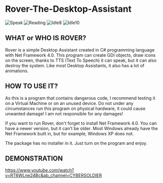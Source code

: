 # Rover-The-Desktop-Assistant

![Speak](https://github.com/MalwareStudio/Rover-The-Desktop-Assistant/assets/49496834/33050f93-60f8-4e84-8530-89ad17bd5efb)
![Reading](https://github.com/MalwareStudio/Rover-The-Desktop-Assistant/assets/49496834/d1f2fdcf-6319-42c4-8d7f-c14074f15091)
![Idle8](https://github.com/MalwareStudio/Rover-The-Desktop-Assistant/assets/49496834/e3f932d8-13c6-4fb8-8b60-d72ae54768aa)
![Idle10](https://github.com/MalwareStudio/Rover-The-Desktop-Assistant/assets/49496834/d4e65fc0-42f6-445f-9d95-089ad8638dfb)

## WHAT or WHO IS ROVER?

Rover is a simple Desktop Assistant created in C# programming language with Net Framework 4.0. 
This program can create GDI objects, draw icons on the screen, thanks to TTS (Text To Speech) it can speak, but it can also destroy the system.
Like most Desktop Assistants, it also has a lot of animations.

## HOW TO USE IT?

As this is a program that contains dangerous code, I recommend testing it on a Virtual Machine or on an unused device. 
Do not under any circumstances run this program on physical hardware, it could cause unwanted damage! 
I am not responsible for any damages!

If you want to run Rover, don't forget to install Net Framework 4.0. You can have a newer version, but it can't be older. 
Most Windows already have the Net Framework built in, but for example, Windows XP does not.

The package has no installer in it. Just turn on the program and enjoy.

## DEMONSTRATION
https://www.youtube.com/watch?v=RT6WLne24Bc&ab_channel=CYBERSOLDIER
